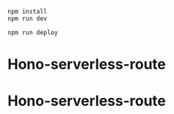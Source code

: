 ```
npm install
npm run dev
```

```
npm run deploy
```
# Hono-serverless-route
# Hono-serverless-route
